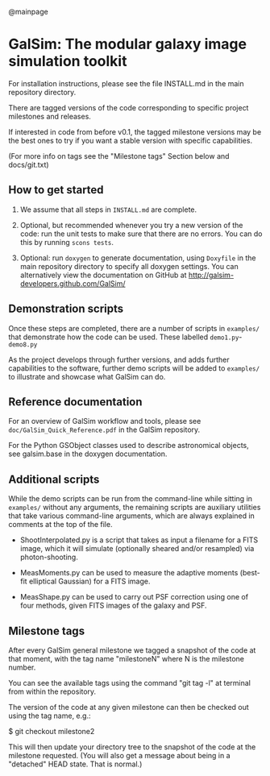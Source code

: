 @mainpage

# GalSim: The modular galaxy image simulation toolkit

For installation instructions, please see the file INSTALL.md in the main
repository directory. 

There are tagged versions of the code corresponding to specific project 
milestones and releases.  

If interested in code from before v0.1, the tagged milestone versions may be the
best ones to try if you want a stable version with specific capabilities.  

(For more info on tags see the "Milestone tags" Section below and docs/git.txt)


How to get started
------------------

1. We assume that all steps in `INSTALL.md` are complete.

2. Optional, but recommended whenever you try a new version of the code: run the
unit tests to make sure that there are no errors.  You can do this by running
`scons tests`.

3. Optional: run `doxygen` to generate documentation, using `Doxyfile` in the
main repository directory to specify all doxygen settings.  You can 
alternatively view the documentation on GitHub at 
http://galsim-developers.github.com/GalSim/


Demonstration scripts
---------------------

Once these steps are completed, there are a number of scripts in `examples/` 
that demonstrate how the code can be used.  These labelled `demo1.py`-`demo8.py`

As the project develops through further versions, and adds further
capabilities to the software, further demo scripts will be added to `examples/`
to illustrate and showcase what GalSim can do.


Reference documentation
-----------------------

For an overview of GalSim workflow and tools, please see 
`doc/GalSim_Quick_Reference.pdf` in the GalSim repository.

For the Python GSObject classes used to describe astronomical objects, see 
galsim.base in the doxygen documentation.


Additional scripts
------------------

While the demo scripts can be run from the command-line while sitting in
`examples/` without any arguments, the remaining scripts are auxiliary utilities
that take various command-line arguments, which are always explained in comments
at the top of the file.

* ShootInterpolated.py is a script that takes as input a filename for a FITS
image, which it will simulate (optionally sheared and/or resampled) via
photon-shooting.

* MeasMoments.py can be used to measure the adaptive moments (best-fit
elliptical Gaussian) for a FITS image.

* MeasShape.py can be used to carry out PSF correction using one of four
methods, given FITS images of the galaxy and PSF.


Milestone tags
--------------

After every GalSim general milestone we tagged a snapshot of the code at that 
moment, with the tag name "milestoneN" where N is the milestone number.

You can see the available tags using the command "git tag -l" at terminal from 
within the repository.

The version of the code at any given milestone can then be checked out using the
tag name, e.g.:

$ git checkout milestone2

This will then update your directory tree to the snapshot of the code at the 
milestone requested.  (You will also get a message about being in a "detached" 
HEAD state.  That is normal.)
